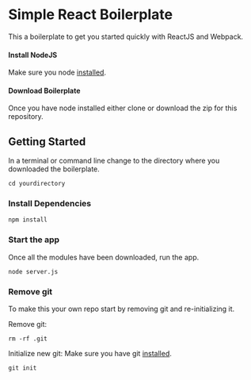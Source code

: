 # Simple React Boilerplate
This a boilerplate to get you started quickly with ReactJS and Webpack.

#### Install NodeJS
Make sure you node [installed](https://nodejs.org/en/). 

#### Download Boilerplate
Once you have node installed either clone or download the zip for this repository.

## Getting Started
In a terminal or command line change to the directory where you downloaded the boilerplate.
```
cd yourdirectory
```

### Install Dependencies

```
npm install
``` 

### Start the app
Once all the modules have been downloaded, run the app.

```
node server.js
```

### Remove git
To make this your own repo start by removing git and re-initializing it.

Remove git:

```
rm -rf .git
```

Initialize new git:
Make sure you have git [installed](https://git-scm.com/book/en/v2/Getting-Started-Installing-Git). 

```
git init
```

